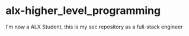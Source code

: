 # alx-higher_level_programming
 I'm now a ALX Student, this is my sec repository as a full-stack engineer

